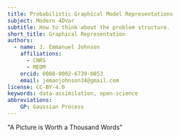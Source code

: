 ```yaml
---
title: Probabilistic Graphical Model Representations
subject: Modern 4DVar
subtitle: How to think about the problem structure.
short_title: Graphical Representation
authors:
  - name: J. Emmanuel Johnson
    affiliations:
      - CNRS
      - MEOM
    orcid: 0000-0002-6739-0053
    email: jemanjohnson34@gmail.com
license: CC-BY-4.0
keywords: data-assimilation, open-science
abbreviations:
    GP: Gaussian Process
---
```


"A Picture is Worth a Thousand Words"